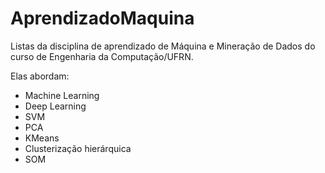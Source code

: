 # AprendizadoMaquina
Listas da disciplina de aprendizado de Máquina e Mineração de Dados do curso de Engenharia da Computação/UFRN.

Elas abordam:

* Machine Learning
* Deep Learning
* SVM
* PCA
* KMeans
* Clusterização hierárquica 
* SOM
